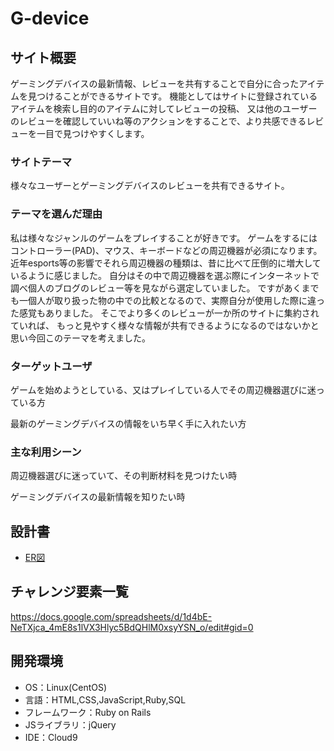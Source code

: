 # G-device

## サイト概要
ゲーミングデバイスの最新情報、レビューを共有することで自分に合ったアイテムを見つけることができるサイトです。
機能としてはサイトに登録されているアイテムを検索し目的のアイテムに対してレビューの投稿、
又は他のユーザーのレビューを確認していいね等のアクションをすることで、より共感できるレビューを一目で見つけやすくします。

### サイトテーマ
様々なユーザーとゲーミングデバイスのレビューを共有できるサイト。

### テーマを選んだ理由
私は様々なジャンルのゲームをプレイすることが好きです。
ゲームをするにはコントローラー(PAD)、マウス、キーボードなどの周辺機器が必須になります。
近年esports等の影響でそれら周辺機器の種類は、昔に比べて圧倒的に増大しているように感じました。
自分はその中で周辺機器を選ぶ際にインターネットで調べ個人のブログのレビュー等を見ながら選定していました。
ですがあくまでも一個人が取り扱った物の中での比較となるので、実際自分が使用した際に違った感覚もありました。
そこでより多くのレビューが一か所のサイトに集約されていれば、
もっと見やすく様々な情報が共有できるようになるのではないかと思い今回このテーマを考えました。

### ターゲットユーザ
ゲームを始めようとしている、又はプレイしている人でその周辺機器選びに迷っている方

最新のゲーミングデバイスの情報をいち早く手に入れたい方

### 主な利用シーン
周辺機器選びに迷っていて、その判断材料を見つけたい時

ゲーミングデバイスの最新情報を知りたい時

## 設計書
- [ER図](https://app.diagrams.net/#G1l1o5tH5RAJ5mErKB-tacHj52D7FkIN8c)

## チャレンジ要素一覧
https://docs.google.com/spreadsheets/d/1d4bE-NeTXjca_4mE8s1lVX3Hlyc5BdQHlM0xsyYSN_o/edit#gid=0

## 開発環境
- OS：Linux(CentOS)
- 言語：HTML,CSS,JavaScript,Ruby,SQL
- フレームワーク：Ruby on Rails
- JSライブラリ：jQuery
- IDE：Cloud9
